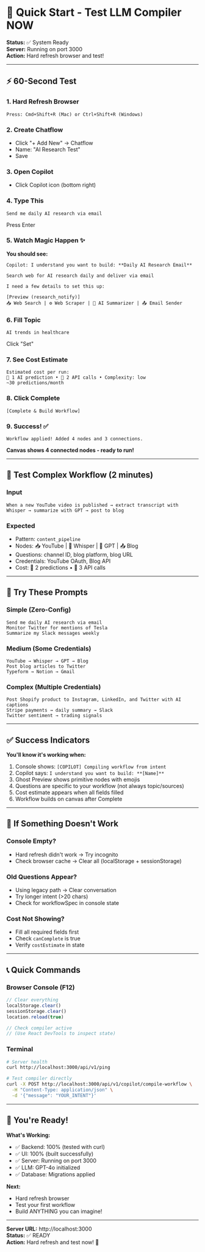 # 🚀 Quick Start - Test LLM Compiler NOW

**Status:** ✅ System Ready  
**Server:** Running on port 3000  
**Action:** Hard refresh browser and test!

---

## ⚡ 60-Second Test

### 1. Hard Refresh Browser
```
Press: Cmd+Shift+R (Mac) or Ctrl+Shift+R (Windows)
```

### 2. Create Chatflow
- Click "+ Add New" → Chatflow
- Name: "AI Research Test"
- Save

### 3. Open Copilot
- Click Copilot icon (bottom right)

### 4. Type This
```
Send me daily AI research via email
```
Press Enter

### 5. Watch Magic Happen ✨

**You should see:**
```
Copilot: I understand you want to build: **Daily AI Research Email**

Search web for AI research daily and deliver via email

I need a few details to set this up:

[Preview (research_notify)]
📥 Web Search | ⚙️ Web Scraper | 🤖 AI Summarizer | 📤 Email Sender
```

### 6. Fill Topic
```
AI trends in healthcare
```
Click "Set"

### 7. See Cost Estimate
```
Estimated cost per run:
🤖 1 AI prediction • 📡 2 API calls • Complexity: low
~30 predictions/month
```

### 8. Click Complete
```
[Complete & Build Workflow]
```

### 9. Success! ✅
```
Workflow applied! Added 4 nodes and 3 connections.
```

**Canvas shows 4 connected nodes - ready to run!**

---

## 🧪 Test Complex Workflow (2 minutes)

### Input
```
When a new YouTube video is published → extract transcript with Whisper → summarize with GPT → post to blog
```

### Expected
- Pattern: `content_pipeline`
- Nodes: 📥 YouTube | 🤖 Whisper | 🤖 GPT | 📤 Blog
- Questions: channel ID, blog platform, blog URL
- Credentials: YouTube OAuth, Blog API
- Cost: 🤖 2 predictions • 📡 3 API calls

---

## 🎯 Try These Prompts

### Simple (Zero-Config)
```
Send me daily AI research via email
Monitor Twitter for mentions of Tesla
Summarize my Slack messages weekly
```

### Medium (Some Credentials)
```
YouTube → Whisper → GPT → Blog
Post blog articles to Twitter
Typeform → Notion → Gmail
```

### Complex (Multiple Credentials)
```
Post Shopify product to Instagram, LinkedIn, and Twitter with AI captions
Stripe payments → daily summary → Slack
Twitter sentiment → trading signals
```

---

## ✅ Success Indicators

**You'll know it's working when:**
1. Console shows: `[COPILOT] Compiling workflow from intent`
2. Copilot says: `I understand you want to build: **[Name]**`
3. Ghost Preview shows primitive nodes with emojis
4. Questions are specific to your workflow (not always topic/sources)
5. Cost estimate appears when all fields filled
6. Workflow builds on canvas after Complete

---

## 🐛 If Something Doesn't Work

### Console Empty?
- Hard refresh didn't work → Try incognito
- Check browser cache → Clear all (localStorage + sessionStorage)

### Old Questions Appear?
- Using legacy path → Clear conversation
- Try longer intent (>20 chars)
- Check for workflowSpec in console state

### Cost Not Showing?
- Fill all required fields first
- Check `canComplete` is true
- Verify `costEstimate` in state

---

## 📞 Quick Commands

### Browser Console (F12)
```javascript
// Clear everything
localStorage.clear()
sessionStorage.clear()
location.reload(true)

// Check compiler active
// (Use React DevTools to inspect state)
```

### Terminal
```bash
# Server health
curl http://localhost:3000/api/v1/ping

# Test compiler directly
curl -X POST http://localhost:3000/api/v1/copilot/compile-workflow \
  -H "Content-Type: application/json" \
  -d '{"message": "YOUR_INTENT"}'
```

---

## 🎉 You're Ready!

**What's Working:**
- ✅ Backend: 100% (tested with curl)
- ✅ UI: 100% (built successfully)
- ✅ Server: Running on port 3000
- ✅ LLM: GPT-4o initialized
- ✅ Database: Migrations applied

**Next:**
- Hard refresh browser
- Test your first workflow
- Build ANYTHING you can imagine!

---

**Server URL:** http://localhost:3000  
**Status:** ✅ READY  
**Action:** Hard refresh and test now! 🚀


